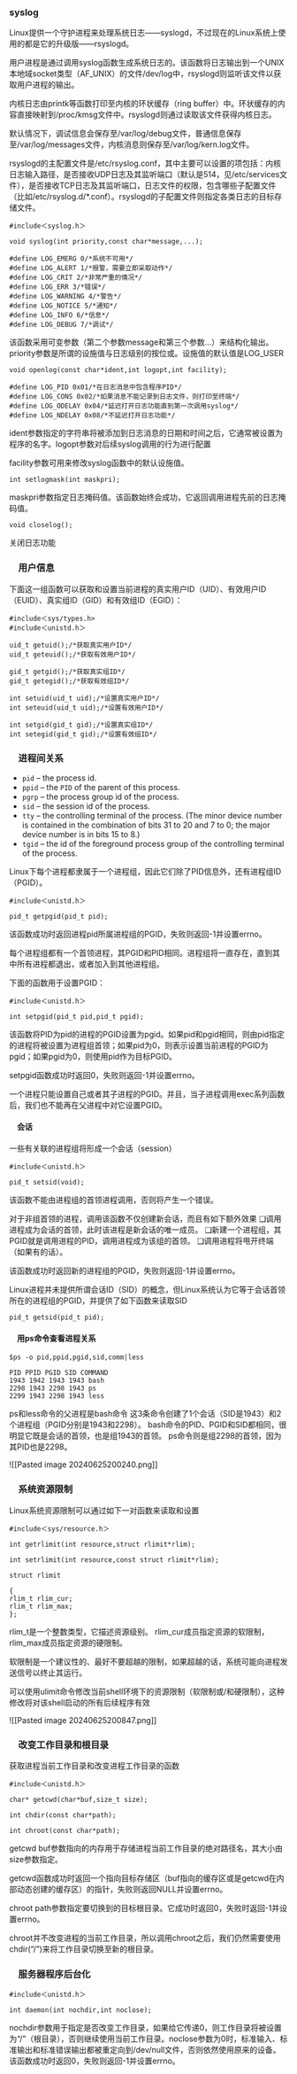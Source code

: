
### syslog

Linux提供一个守护进程来处理系统日志——syslogd，不过现在的Linux系统上使用的都是它的升级版——rsyslogd。

用户进程是通过调用syslog函数生成系统日志的。该函数将日志输出到一个UNIX本地域socket类型（AF_UNIX）的文件/dev/log中，rsyslogd则监听该文件以获取用户进程的输出。

内核日志由printk等函数打印至内核的环状缓存（ring buffer）中。环状缓存的内容直接映射到/proc/kmsg文件中。rsyslogd则通过读取该文件获得内核日志。

默认情况下，调试信息会保存至/var/log/debug文件，普通信息保存至/var/log/messages文件，内核消息则保存至/var/log/kern.log文件。

rsyslogd的主配置文件是/etc/rsyslog.conf，其中主要可以设置的项包括：内核日志输入路径，是否接收UDP日志及其监听端口（默认是514，见/etc/services文件），是否接收TCP日志及其监听端口，日志文件的权限，包含哪些子配置文件（比如/etc/rsyslog.d/*.conf）。rsyslogd的子配置文件则指定各类日志的目标存储文件。


```
#include＜syslog.h＞

void syslog(int priority,const char*message,...);

#define LOG_EMERG 0/*系统不可用*/
#define LOG_ALERT 1/*报警，需要立即采取动作*/
#define LOG_CRIT 2/*非常严重的情况*/
#define LOG_ERR 3/*错误*/
#define LOG_WARNING 4/*警告*/
#define LOG_NOTICE 5/*通知*/
#define LOG_INFO 6/*信息*/
#define LOG_DEBUG 7/*调试*/

```
该函数采用可变参数（第二个参数message和第三个参数…）来结构化输出。priority参数是所谓的设施值与日志级别的按位或。设施值的默认值是LOG_USER


```
void openlog(const char*ident,int logopt,int facility);

#define LOG_PID 0x01/*在日志消息中包含程序PID*/
#define LOG_CONS 0x02/*如果消息不能记录到日志文件，则打印至终端*/
#define LOG_ODELAY 0x04/*延迟打开日志功能直到第一次调用syslog*/
#define LOG_NDELAY 0x08/*不延迟打开日志功能*/

```

ident参数指定的字符串将被添加到日志消息的日期和时间之后，它通常被设置为程序的名字。logopt参数对后续syslog调用的行为进行配置

facility参数可用来修改syslog函数中的默认设施值。

```
int setlogmask(int maskpri);
```

maskpri参数指定日志掩码值。该函数始终会成功，它返回调用进程先前的日志掩码值。

```
void closelog();
```

关闭日志功能



### 　用户信息

下面这一组函数可以获取和设置当前进程的真实用户ID（UID）、有效用户ID（EUID）、真实组ID（GID）和有效组ID（EGID）：

```
#include＜sys/types.h>
#include＜unistd.h＞

uid_t getuid();/*获取真实用户ID*/
uid_t geteuid();/*获取有效用户ID*/

gid_t getgid();/*获取真实组ID*/
gid_t getegid();/*获取有效组ID*/

int setuid(uid_t uid);/*设置真实用户ID*/
int seteuid(uid_t uid);/*设置有效用户ID*/

int setgid(gid_t gid);/*设置真实组ID*/
int setegid(gid_t gid);/*设置有效组ID*/
```


### 　进程间关系

- `pid` – the process id.
- `ppid` – the `PID` of the parent of this process.
- `pgrp` – the process group id of the process.
- `sid` – the session id of the process.
- `tty` – the controlling terminal of the process. (The minor device number is contained in the combination of bits 31 to 20 and 7 to 0; the major device number is in bits 15 to 8.)
- `tgid` – the id of the foreground process group of the controlling terminal of the process.


Linux下每个进程都隶属于一个进程组，因此它们除了PID信息外，还有进程组ID（PGID）。

```
#include＜unistd.h＞

pid_t getpgid(pid_t pid);
```

该函数成功时返回进程pid所属进程组的PGID，失败则返回-1并设置errno。

每个进程组都有一个首领进程，其PGID和PID相同。进程组将一直存在，直到其中所有进程都退出，或者加入到其他进程组。

下面的函数用于设置PGID：
```
#include＜unistd.h＞

int setpgid(pid_t pid,pid_t pgid);
```

该函数将PID为pid的进程的PGID设置为pgid。如果pid和pgid相同，则由pid指定的进程将被设置为进程组首领；如果pid为0，则表示设置当前进程的PGID为pgid；如果pgid为0，则使用pid作为目标PGID。

setpgid函数成功时返回0，失败则返回-1并设置errno。

一个进程只能设置自己或者其子进程的PGID。并且，当子进程调用exec系列函数后，我们也不能再在父进程中对它设置PGID。

#### 　会话

一些有关联的进程组将形成一个会话（session）

```
#include＜unistd.h＞

pid_t setsid(void);
```

该函数不能由进程组的首领进程调用，否则将产生一个错误。

对于非组首领的进程，调用该函数不仅创建新会话，而且有如下额外效果
❑调用进程成为会话的首领，此时该进程是新会话的唯一成员。
❑新建一个进程组，其PGID就是调用进程的PID，调用进程成为该组的首领。
❑调用进程将甩开终端（如果有的话）。

该函数成功时返回新的进程组的PGID，失败则返回-1并设置errno。

Linux进程并未提供所谓会话ID（SID）的概念，但Linux系统认为它等于会话首领所在的进程组的PGID，并提供了如下函数来读取SID

```
pid_t getsid(pid_t pid);
```


#### 　用ps命令查看进程关系

```
$ps -o pid,ppid,pgid,sid,comm|less

PID PPID PGID SID COMMAND
1943 1942 1943 1943 bash
2298 1943 2298 1943 ps
2299 1943 2298 1943 less
```

ps和less命令的父进程是bash命令
这3条命令创建了1个会话（SID是1943）和2个进程组（PGID分别是1943和2298）。
bash命令的PID、PGID和SID都相同，很明显它既是会话的首领，也是组1943的首领。
ps命令则是组2298的首领，因为其PID也是2298。

![[Pasted image 20240625200240.png]]


### 　系统资源限制

Linux系统资源限制可以通过如下一对函数来读取和设置

```
#include＜sys/resource.h＞

int getrlimit(int resource,struct rlimit*rlim);

int setrlimit(int resource,const struct rlimit*rlim);

struct rlimit

{
rlim_t rlim_cur;
rlim_t rlim_max;
};

```


rlim_t是一个整数类型，它描述资源级别。
rlim_cur成员指定资源的软限制，rlim_max成员指定资源的硬限制。

软限制是一个建议性的、最好不要超越的限制，如果超越的话，系统可能向进程发送信号以终止其运行。


可以使用ulimit命令修改当前shell环境下的资源限制（软限制或/和硬限制），这种修改将对该shell启动的所有后续程序有效

![[Pasted image 20240625200847.png]]


### 　改变工作目录和根目录

获取进程当前工作目录和改变进程工作目录的函数

```
#include＜unistd.h＞

char* getcwd(char*buf,size_t size);

int chdir(const char*path);

int chroot(const char*path);
```

getcwd buf参数指向的内存用于存储进程当前工作目录的绝对路径名，其大小由size参数指定。

getcwd函数成功时返回一个指向目标存储区（buf指向的缓存区或是getcwd在内部动态创建的缓存区）的指针，失败则返回NULL并设置errno。

chroot  path参数指定要切换到的目标根目录。它成功时返回0，失败时返回-1并设置errno。

chroot并不改变进程的当前工作目录，所以调用chroot之后，我们仍然需要使用chdir(“/”)来将工作目录切换至新的根目录。



### 　服务器程序后台化

```
#include＜unistd.h＞

int daemon(int nochdir,int noclose);
```


nochdir参数用于指定是否改变工作目录，如果给它传递0，则工作目录将被设置为“/”（根目录），否则继续使用当前工作目录。noclose参数为0时，标准输入、标准输出和标准错误输出都被重定向到/dev/null文件，否则依然使用原来的设备。该函数成功时返回0，失败则返回-1并设置errno。